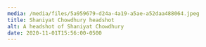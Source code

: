 ```yaml
---
media: /media/files/5a959679-d24a-4a19-a5ae-a52daa488064.jpeg
title: Shaniyat Chowdhury headshot
alt: A headshot of Shaniyat Chowdhury
date: 2020-11-01T15:56:00-0500
---
```

